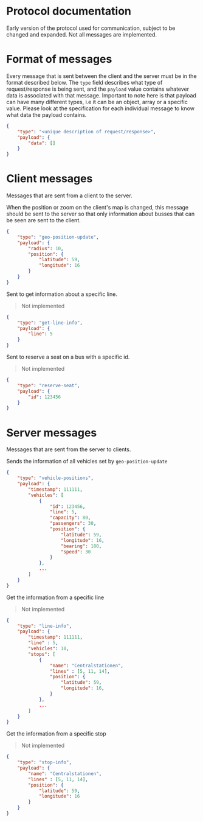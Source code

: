 # Protocol documentation
Early version of the protocol used for communication, subject to be changed and expanded. Not all messages are implemented.

# Format of messages

Every message that is sent between the client and the server must be in the format described below. The `type` field describes what type of request/response is being sent, and the `payload` value contains whatever data is associated with that message. Important to note here is that payload can have many different types, i.e it can be an object, array or a specific value. Please look at the specification for each individual message to know what data the payload contains.

```json
{
    "type": "<unique description of request/response>",
    "payload": {
        "data": []
    }
}
```

# Client messages
Messages that are sent from a client to the server.

When the position or zoom on the client's map is changed, this message should be sent to the server so that only information about busses that can be seen are sent to the client.
```json
{
    "type": "geo-position-update",
    "payload": {
        "radius": 10,
        "position": {
            "latitude": 59,
            "longitude": 16
        }
    }
}
```

Sent to get information about a specific line.
> Not implemented
```json
{
    "type": "get-line-info",
    "payload": {
        "line": 5
    }
}
```

Sent to reserve a seat on a bus with a specific id.
> Not implemented
```json
{
    "type": "reserve-seat",
    "payload": {
        "id": 123456
    }
}
```

# Server messages
Messages that are sent from the server to clients.

Sends the information of all vehicles set by `geo-position-update`
```json
{
    "type": "vehicle-positions",
    "payload": {
        "timestamp": 111111,
        "vehicles": [
            {
                "id": 123456,
                "line": 5,
                "capacity": 80,
                "passengers": 30,
                "position": {
                    "latitude": 59,
                    "longitude": 16,
                    "bearing": 180,
                    "speed": 30
                }
            },
            ...
        ]
    }
}
```

Get the information from a specific line
>  Not implemented
```json
{
	"type": "line-info",
	"payload": {
		"timestamp": 111111,
		"line" : 5,
    	"vehicles": 10,
        "stops": [
			{
				"name": "Centralstationen",
                "lines" : [5, 11, 14],
				"position": {
					"latitude": 59,
					"longitude": 16,
				}
			},
			...
		]
	}
}
```

Get the information from a specific stop
>  Not implemented
```json
{
	"type": "stop-info",
	"payload": {
        "name": "Centralstationen",
		"lines" : [5, 11, 14],
		"position": {
			"latitude": 59,
			"longitude": 16
		}
	}
}
```